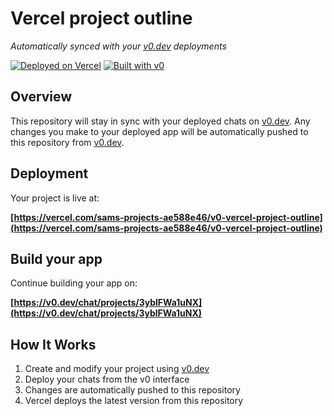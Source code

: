 # Vercel project outline

*Automatically synced with your [v0.dev](https://v0.dev) deployments*

[![Deployed on Vercel](https://img.shields.io/badge/Deployed%20on-Vercel-black?style=for-the-badge&logo=vercel)](https://vercel.com/sams-projects-ae588e46/v0-vercel-project-outline)
[![Built with v0](https://img.shields.io/badge/Built%20with-v0.dev-black?style=for-the-badge)](https://v0.dev/chat/projects/3yblFWa1uNX)

## Overview

This repository will stay in sync with your deployed chats on [v0.dev](https://v0.dev).
Any changes you make to your deployed app will be automatically pushed to this repository from [v0.dev](https://v0.dev).

## Deployment

Your project is live at:

**[https://vercel.com/sams-projects-ae588e46/v0-vercel-project-outline](https://vercel.com/sams-projects-ae588e46/v0-vercel-project-outline)**

## Build your app

Continue building your app on:

**[https://v0.dev/chat/projects/3yblFWa1uNX](https://v0.dev/chat/projects/3yblFWa1uNX)**

## How It Works

1. Create and modify your project using [v0.dev](https://v0.dev)
2. Deploy your chats from the v0 interface
3. Changes are automatically pushed to this repository
4. Vercel deploys the latest version from this repository